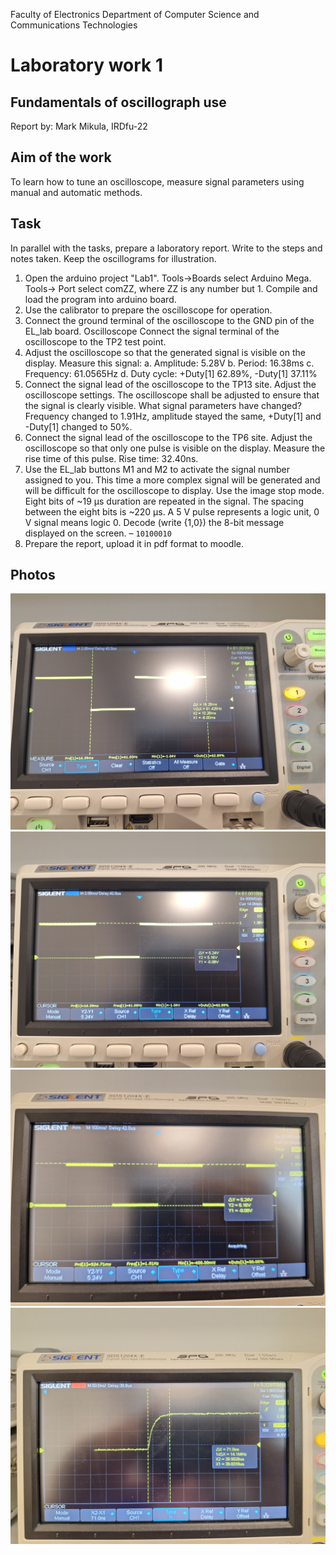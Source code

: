 Faculty of Electronics
Department of Computer Science and Communications Technologies

# Laboratory work 1

## Fundamentals of oscillograph use

Report by: Mark Mikula, IRDfu-22

## Aim of the work

To learn how to tune an oscilloscope, measure signal parameters using manual and automatic methods.

## Task

In parallel with the tasks, prepare a laboratory report. Write to the steps and notes taken. Keep the oscillograms
for illustration.

1.  Open the arduino project "Lab1". Tools->Boards select Arduino Mega. Tools-> Port select comZZ, where
    ZZ is any number but 1. Compile and load the program into arduino board.
2.  Use the calibrator to prepare the oscilloscope for operation.
3.  Connect the ground terminal of the oscilloscope to the GND pin of the EL_lab board. Oscilloscope Connect
    the signal terminal of the oscilloscope to the TP2 test point.
4.  Adjust the oscilloscope so that the generated signal is visible on the display.
    Measure this signal:
    a.  Amplitude: 5.28V
    b.  Period: 16.38ms
    c.  Frequency: 61.0565Hz
    d.  Duty cycle: +Duty[1] 62.89%, -Duty[1] 37.11%
5.  Connect the signal lead of the oscilloscope to the TP13 site. Adjust the oscilloscope settings. The
    oscilloscope shall be adjusted to ensure that the signal is clearly visible. What signal parameters have changed?
    Frequency changed to 1.91Hz, amplitude stayed the same, +Duty[1] and -Duty[1] changed to 50%.
6.  Connect the signal lead of the oscilloscope to the TP6 site. Adjust the oscilloscope so that only one pulse is
    visible on the display. Measure the rise time of this pulse.
    Rise time: 32.40ns.
7.  Use the EL_lab buttons M1 and M2 to activate the signal number assigned to you. This time a more complex
    signal will be generated and will be difficult for the oscilloscope to display. Use the image stop mode. Eight
    bits of ~19 µs duration are repeated in the signal. The spacing between the eight bits is ~220 µs. A 5 V pulse
    represents a logic unit, 0 V signal means logic 0. Decode (write {1,0}) the 8-bit message displayed on the
    screen. – `10100010`
8.  Prepare the report, upload it in pdf format to moodle.

## Photos

![Oscilloscope Image 1](photos/osc1.jpg)
![Oscilloscope Image 2](photos/osc2.jpg)
![Oscilloscope Image 3](photos/osc3.jpg)
![Oscilloscope Image 4](photos/osc4.jpg)


